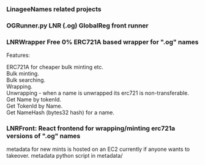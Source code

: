 ### LinageeNames related projects

### OGRunner.py LNR (.og) GlobalReg front runner

### LNRWrapper Free 0% ERC721A based wrapper for ".og" names
Features:  
  
ERC721A for cheaper bulk minting etc.  
Bulk minting.    
Bulk searching.  
Wrapping.  
Unwrapping - when a name is unwrapped its erc721 is non-transferable.  
Get Name by tokenId.  
Get TokenId by Name.  
Get NameHash (bytes32 hash) for a name.  

### LNRFront: React frontend for wrapping/minting erc721a versions of ".og" names
metadata for new mints is hosted on an EC2 currently if anyone wants to takeover. 
metadata python script in metadata/
